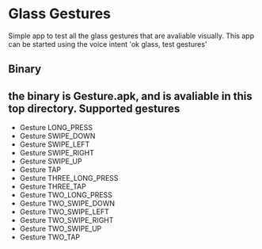 Glass Gestures
=============
Simple app to test all the glass gestures that are avaliable visually. 
This app can be started using the voice intent 'ok glass, test gestures'

Binary
---
the binary is Gesture.apk, and is avaliable in this top directory. 
Supported gestures
------
  - Gesture LONG_PRESS
  - Gesture SWIPE_DOWN
  - Gesture SWIPE_LEFT
  - Gesture SWIPE_RIGHT
  - Gesture SWIPE_UP
  - Gesture TAP
  - Gesture THREE_LONG_PRESS
  - Gesture THREE_TAP
  - Gesture TWO_LONG_PRESS
  - Gesture TWO_SWIPE_DOWN
  - Gesture TWO_SWIPE_LEFT
  - Gesture TWO_SWIPE_RIGHT
  - Gesture TWO_SWIPE_UP
  - Gesture TWO_TAP
